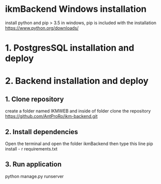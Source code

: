 # ikmBackend Windows installation
install python and pip  > 3.5 in windows, pip is included with the installation
https://www.python.org/downloads/ 

# 1. PostgresSQL installation and deploy
    


# 2. Backend installation and deploy
 
## 1. Clone repository
create a folder named IKMWEB and inside of folder
clone the repository https://github.com/AntProRo/ikm-backend.git

## 2. Install dependencies
Open the terminal and open the folder ikmBackend then type this line
pip install - r requirements.txt

## 3. Run application
python manage.py runserver 



    

